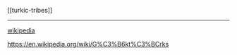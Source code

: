 [[turkic-tribes]]

---

[wikipedia](https://en.wikipedia.org/wiki/G%C3%B6kt%C3%BCrks)

https://en.wikipedia.org/wiki/G%C3%B6kt%C3%BCrks